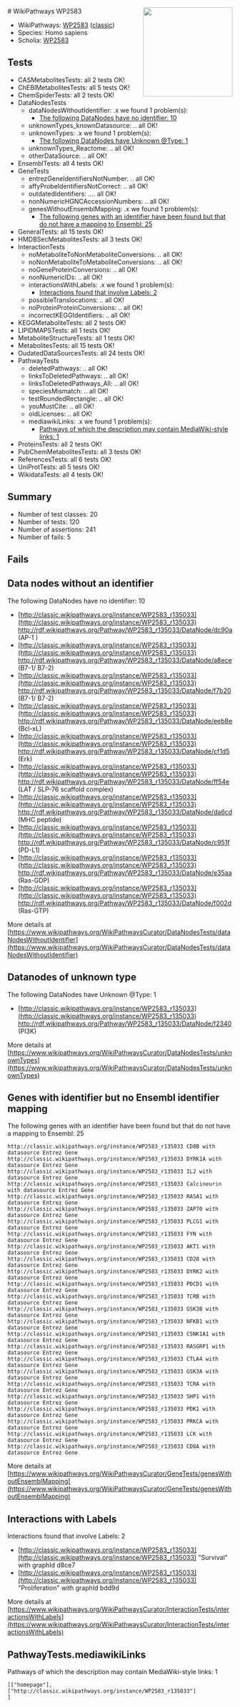<img style="float: right; width: 200px" src="https://upload.wikimedia.org/wikipedia/commons/thumb/8/83/Wplogo_with_text_500.png/640px-Wplogo_with_text_500.png" />
# WikiPathways WP2583

* WikiPathways: [WP2583](https://wikipathways.org/pathways/WP2583) ([classic](https://classic.wikipathways.org/instance/WP2583))
* Species: Homo sapiens
* Scholia: [WP2583](https://scholia.toolforge.org/wikipathways/WP2583)
## Tests
* CASMetabolitesTests: all 2 tests OK!
* ChEBIMetabolitesTests: all 5 tests OK!
* ChemSpiderTests: all 2 tests OK!
* DataNodesTests
    * dataNodesWithoutIdentifier: .x we found 1 problem(s):
        * [The following DataNodes have no identifier: 10](#8792c490)
    * unknownTypes_knownDatasource: .. all OK!
    * unknownTypes: .x we found 1 problem(s):
        * [The following DataNodes have Unknown @Type: 1](#839973df)
    * unknownTypes_Reactome: .. all OK!
    * otherDataSource: .. all OK!
* EnsemblTests: all 4 tests OK!
* GeneTests
    * entrezGeneIdentifiersNotNumber: .. all OK!
    * affyProbeIdentifiersNotCorrect: .. all OK!
    * outdatedIdentifiers: .... all OK!
    * nonNumericHGNCAccessionNumbers: .. all OK!
    * genesWithoutEnsemblMapping: .x we found 1 problem(s):
        * [The following genes with an identifier have been found but that do not have a mapping to Ensembl: 25](#c4e54331)
* GeneralTests: all 15 tests OK!
* HMDBSecMetabolitesTests: all 3 tests OK!
* InteractionTests
    * noMetaboliteToNonMetaboliteConversions: .. all OK!
    * noNonMetaboliteToMetaboliteConversions: .. all OK!
    * noGeneProteinConversions: .. all OK!
    * nonNumericIDs: .. all OK!
    * interactionsWithLabels: .x we found 1 problem(s):
        * [Interactions found that involve Labels: 2](#630d2679)
    * possibleTranslocations: .. all OK!
    * noProteinProteinConversions: .. all OK!
    * incorrectKEGGIdentifiers: .. all OK!
* KEGGMetaboliteTests: all 2 tests OK!
* LIPIDMAPSTests: all 1 tests OK!
* MetaboliteStructureTests: all 1 tests OK!
* MetabolitesTests: all 15 tests OK!
* OudatedDataSourcesTests: all 24 tests OK!
* PathwayTests
    * deletedPathways: .. all OK!
    * linksToDeletedPathways: .. all OK!
    * linksToDeletedPathways_All: .. all OK!
    * speciesMismatch: .. all OK!
    * testRoundedRectangle: .. all OK!
    * youMustCite: .. all OK!
    * oldLicenses: .. all OK!
    * mediawikiLinks: .x we found 1 problem(s):
        * [Pathways of which the description may contain MediaWiki-style links: 1](#da69cf45)
* ProteinsTests: all 2 tests OK!
* PubChemMetabolitesTests: all 3 tests OK!
* ReferencesTests: all 6 tests OK!
* UniProtTests: all 5 tests OK!
* WikidataTests: all 4 tests OK!


## Summary

* Number of test classes: 20
* Number of tests: 120
* Number of assertions: 241
* Number of fails: 5

## Fails

<a name="8792c490" />

## Data nodes without an identifier

The following DataNodes have no identifier: 10

* [http://classic.wikipathways.org/instance/WP2583_r135033](http://classic.wikipathways.org/instance/WP2583_r135033) http://rdf.wikipathways.org/Pathway/WP2583_r135033/DataNode/dc90a (AP-1 )
* [http://classic.wikipathways.org/instance/WP2583_r135033](http://classic.wikipathways.org/instance/WP2583_r135033) http://rdf.wikipathways.org/Pathway/WP2583_r135033/DataNode/a8ece (B7-1/ B7-2)
* [http://classic.wikipathways.org/instance/WP2583_r135033](http://classic.wikipathways.org/instance/WP2583_r135033) http://rdf.wikipathways.org/Pathway/WP2583_r135033/DataNode/f7b20 (B7-1/ B7-2)
* [http://classic.wikipathways.org/instance/WP2583_r135033](http://classic.wikipathways.org/instance/WP2583_r135033) http://rdf.wikipathways.org/Pathway/WP2583_r135033/DataNode/eeb8e (Bcl-xL)
* [http://classic.wikipathways.org/instance/WP2583_r135033](http://classic.wikipathways.org/instance/WP2583_r135033) http://rdf.wikipathways.org/Pathway/WP2583_r135033/DataNode/cf1d5 (Erk)
* [http://classic.wikipathways.org/instance/WP2583_r135033](http://classic.wikipathways.org/instance/WP2583_r135033) http://rdf.wikipathways.org/Pathway/WP2583_r135033/DataNode/ff54e (LAT / SLP-76 scaffold complex)
* [http://classic.wikipathways.org/instance/WP2583_r135033](http://classic.wikipathways.org/instance/WP2583_r135033) http://rdf.wikipathways.org/Pathway/WP2583_r135033/DataNode/da6cd (MHC
peptide)
* [http://classic.wikipathways.org/instance/WP2583_r135033](http://classic.wikipathways.org/instance/WP2583_r135033) http://rdf.wikipathways.org/Pathway/WP2583_r135033/DataNode/c951f (PD-L1)
* [http://classic.wikipathways.org/instance/WP2583_r135033](http://classic.wikipathways.org/instance/WP2583_r135033) http://rdf.wikipathways.org/Pathway/WP2583_r135033/DataNode/e35aa (Ras-GDP)
* [http://classic.wikipathways.org/instance/WP2583_r135033](http://classic.wikipathways.org/instance/WP2583_r135033) http://rdf.wikipathways.org/Pathway/WP2583_r135033/DataNode/f002d (Ras-GTP)


More details at [https://www.wikipathways.org/WikiPathwaysCurator/DataNodesTests/dataNodesWithoutIdentifier](https://www.wikipathways.org/WikiPathwaysCurator/DataNodesTests/dataNodesWithoutIdentifier)

<a name="839973df" />

## Datanodes of unknown type

The following DataNodes have Unknown @Type: 1

* [http://classic.wikipathways.org/instance/WP2583_r135033](http://classic.wikipathways.org/instance/WP2583_r135033) http://rdf.wikipathways.org/Pathway/WP2583_r135033/DataNode/f2340 (PI3K)


More details at [https://www.wikipathways.org/WikiPathwaysCurator/DataNodesTests/unknownTypes](https://www.wikipathways.org/WikiPathwaysCurator/DataNodesTests/unknownTypes)

<a name="c4e54331" />

## Genes with identifier but no Ensembl identifier mapping

The following genes with an identifier have been found but that do not have a mapping to Ensembl: 25
```
http://classic.wikipathways.org/instance/WP2583_r135033 CD8B with datasource Entrez Gene
http://classic.wikipathways.org/instance/WP2583_r135033 DYRK1A with datasource Entrez Gene
http://classic.wikipathways.org/instance/WP2583_r135033 IL2 with datasource Entrez Gene
http://classic.wikipathways.org/instance/WP2583_r135033 Calcineurin with datasource Entrez Gene
http://classic.wikipathways.org/instance/WP2583_r135033 RASA1 with datasource Entrez Gene
http://classic.wikipathways.org/instance/WP2583_r135033 ZAP70 with datasource Entrez Gene
http://classic.wikipathways.org/instance/WP2583_r135033 PLCG1 with datasource Entrez Gene
http://classic.wikipathways.org/instance/WP2583_r135033 FYN with datasource Entrez Gene
http://classic.wikipathways.org/instance/WP2583_r135033 AKT1 with datasource Entrez Gene
http://classic.wikipathways.org/instance/WP2583_r135033 CD28 with datasource Entrez Gene
http://classic.wikipathways.org/instance/WP2583_r135033 DYRK2 with datasource Entrez Gene
http://classic.wikipathways.org/instance/WP2583_r135033 PDCD1 with datasource Entrez Gene
http://classic.wikipathways.org/instance/WP2583_r135033 TCRB with datasource Entrez Gene
http://classic.wikipathways.org/instance/WP2583_r135033 GSK3B with datasource Entrez Gene
http://classic.wikipathways.org/instance/WP2583_r135033 NFKB1 with datasource Entrez Gene
http://classic.wikipathways.org/instance/WP2583_r135033 CSNK1A1 with datasource Entrez Gene
http://classic.wikipathways.org/instance/WP2583_r135033 RASGRP1 with datasource Entrez Gene
http://classic.wikipathways.org/instance/WP2583_r135033 CTLA4 with datasource Entrez Gene
http://classic.wikipathways.org/instance/WP2583_r135033 GSK3A with datasource Entrez Gene
http://classic.wikipathways.org/instance/WP2583_r135033 TCRA with datasource Entrez Gene
http://classic.wikipathways.org/instance/WP2583_r135033 SHP1 with datasource Entrez Gene
http://classic.wikipathways.org/instance/WP2583_r135033 PDK1 with datasource Entrez Gene
http://classic.wikipathways.org/instance/WP2583_r135033 PRKCA with datasource Entrez Gene
http://classic.wikipathways.org/instance/WP2583_r135033 LCK with datasource Entrez Gene
http://classic.wikipathways.org/instance/WP2583_r135033 CD8A with datasource Entrez Gene
```

More details at [https://www.wikipathways.org/WikiPathwaysCurator/GeneTests/genesWithoutEnsemblMapping](https://www.wikipathways.org/WikiPathwaysCurator/GeneTests/genesWithoutEnsemblMapping)

<a name="630d2679" />

## Interactions with Labels

Interactions found that involve Labels: 2

* [http://classic.wikipathways.org/instance/WP2583_r135033](http://classic.wikipathways.org/instance/WP2583_r135033) "Survival" with graphId d8ce7
* [http://classic.wikipathways.org/instance/WP2583_r135033](http://classic.wikipathways.org/instance/WP2583_r135033) "Proliferation" with graphId bdd9d


More details at [https://www.wikipathways.org/WikiPathwaysCurator/InteractionTests/interactionsWithLabels](https://www.wikipathways.org/WikiPathwaysCurator/InteractionTests/interactionsWithLabels)

<a name="da69cf45" />

## PathwayTests.mediawikiLinks

Pathways of which the description may contain MediaWiki-style links: 1
```
[["homepage"],
["http://classic.wikipathways.org/instance/WP2583_r135033"]
]
```

